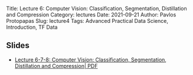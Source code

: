 Title: Lecture 6: Computer Vision: Classification, Segmentation, Distillation and Compression
Category: lectures
Date: 2021-09-21
Author: Pavlos Protopapas
Slug: lecture4
Tags: Advanced Practical Data Science, Introduction, TF Data 

## Slides


- [Lecture 6-7-8: Computer Vision: Classification, Segmentation, Distillation and Compression| PDF]({attach}presentation/lecture6.pdf) 

